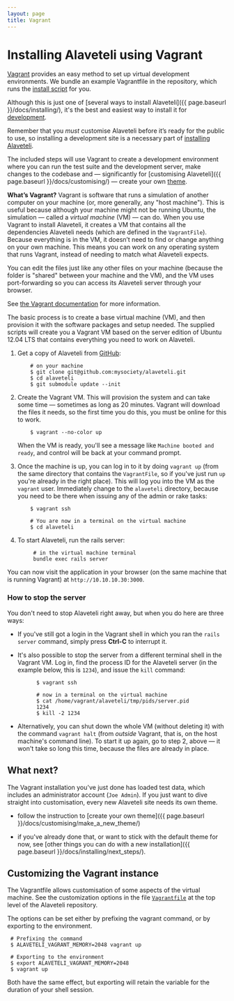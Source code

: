 ```yaml
---
layout: page
title: Vagrant
---
```

# Installing Alaveteli using Vagrant

<p class="lead">
  <a href="https://www.vagrantup.com">Vagrant</a> provides an easy method to set
  up virtual development environments. We bundle an example Vagrantfile in the
  repository, which runs the
  <a href="{{ page.baseurl}}/docs/installing/script/">install script</a> for you.
</p>

Although this is just one of
[several ways to install Alaveteli]({{ page.baseurl }}/docs/installing/),
it's the best and easiest way to install it for
<a href="{{ page.baseurl }}/docs/glossary/#development" class="glossary__link">development</a>.

<div class="attention-box helpful-hint">
  Remember that you <em>must</em> customise Alaveteli before it’s ready for the
  public to use, so installing a development site is a necessary part of
  <a href="{{ page.baseurl }}/docs/installing/">installing Alaveteli</a>.
</div>

The included steps will use Vagrant to create a development environment
where you can run the test suite and the development server, make
changes to the codebase and — significantly for 
[customising Alaveteli]({{ page.baseurl }}/docs/customising/) —
create your own <a href="{{ page.baseurl }}/docs/glossary/#theme" class="glossary__link">theme</a>.

<div class="attention-box info">
  <p>
    <strong>What’s Vagrant?</strong>
    Vagrant is software that runs a simulation of another computer on your
    machine (or, more generally, any "host machine"). This is useful because
    although your machine might not be running Ubuntu, the simulation — called
    a <em>virtual machine</em> (VM) — can do. When you use Vagrant to install
    Alaveteli, it creates a VM that contains all the dependencies Alaveteli
    needs (which are defined in the <code>VagrantFile</code>). Because
    everything is in the VM, it doesn’t need to find or change anything on your
    own machine. This means you can work on any operating system that runs
    Vagrant, instead of needing to match what Alaveteli expects.
  </p>
  <p>
    You can edit the files just like any other files on your machine (because
    the folder is "shared" between your machine and the VM), and the VM uses
    port-forwarding so you can access its Alaveteli server through your browser.
  </p>
  <p>
    See
    <a href="https://docs.vagrantup.com/v2/">the Vagrant documentation</a>
    for more information.
  </p>
</div>

The basic process is to create a base virtual machine (VM), and then
provision it with the software packages and setup needed. The supplied
scripts will create you a Vagrant VM based on the server edition of
Ubuntu 12.04 LTS that contains everything you need to work on Alaveteli.

1.  Get a copy of Alaveteli from
    <a href="{{ page.baseurl }}/docs/glossary/#git" class="glossary__link">GitHub</a>:

            # on your machine
            $ git clone git@github.com:mysociety/alaveteli.git
            $ cd alaveteli
            $ git submodule update --init

2.  Create the Vagrant VM. This will provision the system and can take some time
    — sometimes as long as 20 minutes. Vagrant will download the files it
    needs, so the first time you do this, you must be online for this to work.

            $ vagrant --no-color up

    When the VM is ready, you'll see a message like `Machine booted and ready`,
    and control will be back at your command prompt.
    
3.  Once the machine is up, you can log in to it by doing <code>vagrant&nbsp;up</code>
    (from the same directory that contains the `VagrantFile`, so if you've
    just run `up` you're already in the right place). This will log you into
    the VM as the `vagrant` user. Immediately change to the `alaveteli`
    directory, because you need to be there when issuing any of the admin or
    rake tasks:

            $ vagrant ssh

            # You are now in a terminal on the virtual machine
            $ cd alaveteli

4. To start Alaveteli, run the rails server:

            # in the virtual machine terminal
            bundle exec rails server

You can now visit the application in your browser (on the same machine that is
running Vagrant) at `http://10.10.10.30:3000`.

### How to stop the server

You don't need to stop Alaveteli right away, but when you do here are
three ways:

* If you've still got a login in the Vagrant shell in which you ran the
  `rails server` command, simply press **Ctrl-C** to interrupt it.

* It's also possible to stop the server from a different terminal shell in the
  Vagrant VM. Log in, find the process ID for the Alaveteli server (in the
  example below, this is `1234`), and issue the `kill` command:

            $ vagrant ssh

            # now in a terminal on the virtual machine
            $ cat /home/vagrant/alaveteli/tmp/pids/server.pid
            1234
            $ kill -2 1234

* Alternatively, you can shut down the whole VM (without deleting it) with the
  command <code>vagrant&nbsp;halt</code> (from _outside_ Vagrant, that is, on
  the host machine's command line). To start it up again, go to step 2, above
  — it won't take so long this time, because the files are already in place.

## What next?

The Vagrant installation you've just done has loaded test data, which includes
an administrator account (`Joe Admin`). If you just want to dive straight into
customisation, every new Alaveteli site needs its own theme.

* follow the instruction to [create your own theme]({{ page.baseurl }}/docs/customising/make_a_new_theme/)

* if you've already done that, or want to stick with the default theme for now, see [other things you can do with a new installation]({{ page.baseurl }}/docs/installing/next_steps/).

## Customizing the Vagrant instance

The Vagrantfile allows customisation of some aspects of the virtual machine. See the customization options in the file [`Vagrantfile`](https://github.com/mysociety/alaveteli/blob/master/Vagrantfile#L30) at the top level of the Alaveteli repository.

The options can be set either by prefixing the vagrant command, or by
exporting to the environment.

     # Prefixing the command
     $ ALAVETELI_VAGRANT_MEMORY=2048 vagrant up

     # Exporting to the environment
     $ export ALAVETELI_VAGRANT_MEMORY=2048
     $ vagrant up

Both have the same effect, but exporting will retain the variable for the duration of your shell session.


